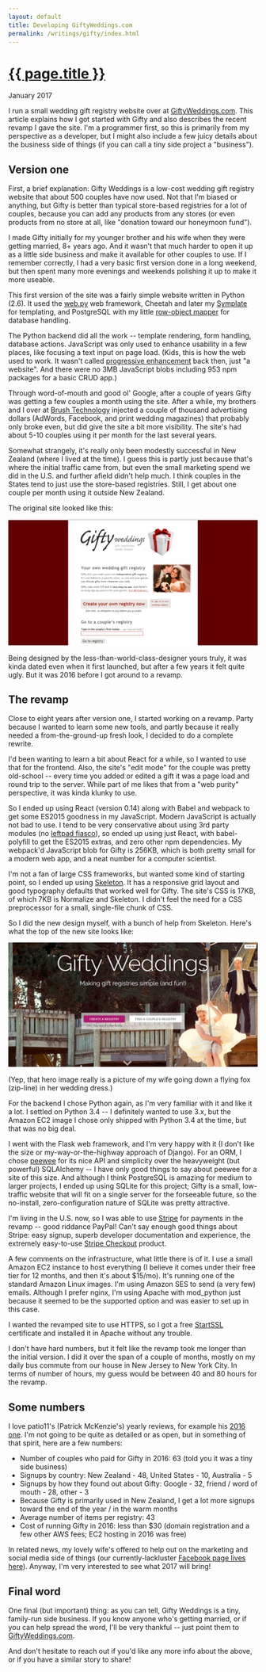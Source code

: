 ```yaml
---
layout: default
title: Developing GiftyWeddings.com
permalink: /writings/gifty/index.html
---
```

<h1><a href="/writings/gifty/">{{ page.title }}</a></h1>
<p class="subtitle">January 2017</p>


I run a small wedding gift registry website over at [GiftyWeddings.com](https://giftyweddings.com/). This article explains how I got started with Gifty and also describes the recent revamp I gave the site. I'm a programmer first, so this is primarily from my perspective as a developer, but I might also include a few juicy details about the business side of things (if you can call a tiny side project a "business").


Version one
-----------

First, a brief explanation: Gifty Weddings is a low-cost wedding gift registry website that about 500 couples have now used. Not that I'm biased or anything, but Gifty is better than typical store-based registries for a lot of couples, because you can add any products from any stores (or even products from no store at all, like "donation toward our honeymoon fund").

I made Gifty initially for my younger brother and his wife when they were getting married, 8+ years ago. And it wasn't that much harder to open it up as a little side business and make it available for other couples to use. If I remember correctly, I had a very basic first version done in a long weekend, but then spent many more evenings and weekends polishing it up to make it more useable.

This first version of the site was a fairly simple website written in Python (2.6). It used the [web.py](http://webpy.org/) web framework, Cheetah and later my [Symplate](https://github.com/benhoyt/symplate) for templating, and PostgreSQL with my little [row-object mapper](http://blog.brush.co.nz/2010/01/mro/) for database handling.

The Python backend did all the work -- template rendering, form handling, database actions. JavaScript was only used to enhance usability in a few places, like focusing a text input on page load. (Kids, this is how the web used to work. It wasn't called [progressive enhancement](https://en.wikipedia.org/wiki/Progressive_enhancement) back then, just "a website". And there were no 3MB JavaScript blobs including 953 npm packages for a basic CRUD app.)

Through word-of-mouth and good ol' Google, after a couple of years Gifty was getting a few couples a month using the site. After a while, my brothers and I over at [Brush Technology](http://brush.co.nz/) injected a couple of thousand advertising dollars (AdWords, Facebook, and print wedding magazines) that probably only broke even, but did give the site a bit more visibility. The site's had about 5-10 couples using it per month for the last several years.

Somewhat strangely, it's really only been modestly successful in New Zealand (where I lived at the time). I guess this is partly just because that's where the initial traffic came from, but even the small marketing spend we did in the U.S. and further afield didn't help much. I think couples in the States tend to just use the store-based registries. Still, I get about one couple per month using it outside New Zealand.

The original site looked like this:

![Screenshot of the old Gifty Weddings website](/images/gifty-old.png)

Being designed by the less-than-world-class-designer yours truly, it was kinda dated even when it first launched, but after a few years it felt quite ugly. But it was 2016 before I got around to a revamp.


The revamp
----------

Close to eight years after version one, I started working on a revamp. Party because I wanted to learn some new tools, and partly because it really needed a from-the-ground-up fresh look, I decided to do a complete rewrite.

I'd been wanting to learn a bit about React for a while, so I wanted to use that for the frontend. Also, the site's "edit mode" for the couple was pretty old-school -- every time you added or edited a gift it was a page load and round trip to the server. While part of me likes that from a "web purity" perspective, it was kinda klunky to use.

So I ended up using React (version 0.14) along with Babel and webpack to get some ES2015 goodness in my JavaScript. Modern JavaScript is actually not bad to use. I tend to be very conservative about using 3rd party modules (no [leftpad fiasco](http://www.haneycodes.net/npm-left-pad-have-we-forgotten-how-to-program/)), so ended up using just React, with babel-polyfill to get the ES2015 extras, and zero other npm dependencies. My webpack'd JavaScript blob for Gifty is 256KB, which is both pretty small for a modern web app, and a neat number for a computer scientist.

I'm not a fan of large CSS frameworks, but wanted some kind of starting point, so I ended up using [Skeleton](http://getskeleton.com/). It has a responsive grid layout and good typography defaults that worked well for Gifty. The site's CSS is 17KB, of which 7KB is Normalize and Skeleton. I didn't feel the need for a CSS preprocessor for a small, single-file chunk of CSS.

So I did the new design myself, with a bunch of help from Skeleton. Here's what the top of the new site looks like:

![Screenshot of the new Gifty Weddings website](/images/gifty-new.jpg)

(Yep, that hero image really is a picture of my wife going down a flying fox (zip-line) in her wedding dress.)

For the backend I chose Python again, as I'm very familiar with it and like it a lot. I settled on Python 3.4 -- I definitely wanted to use 3.x, but the Amazon EC2 image I chose only shipped with Python 3.4 at the time, but that was no big deal.

I went with the Flask web framework, and I'm very happy with it (I don't like the size or my-way-or-the-highway approach of Django). For an ORM, I chose [peewee](http://docs.peewee-orm.com/en/latest/) for its nice API and simplicity over the heavyweight (but powerful) SQLAlchemy -- I have only good things to say about peewee for a site of this size. And although I think PostgreSQL is amazing for medium to larger projects, I ended up using SQLite for this project; Gifty is a small, low-traffic website that will fit on a single server for the forseeable future, so the no-install, zero-configuration nature of SQLite was pretty attractive.

I'm living in the U.S. now, so I was able to use [Stripe](https://stripe.com/) for payments in the revamp -- good riddance PayPal! Can't say enough good things about Stripe: easy signup, superb developer documentation and experience, the extremely easy-to-use [Stripe Checkout](https://stripe.com/checkout) product.

A few comments on the infrastructure, what little there is of it. I use a small Amazon EC2 instance to host everything (I believe it comes under their free tier for 12 months, and then it's about $15/mo). It's running one of the standard Amazon Linux images. I'm using Amazon SES to send (a very few) emails. Although I prefer nginx, I'm using Apache with mod_python just because it seemed to be the supported option and was easier to set up in this case.

I wanted the revamped site to use HTTPS, so I got a free [StartSSL](https://www.startssl.com/) certificate and installed it in Apache without any trouble.

I don't have hard numbers, but it felt like the revamp took me longer than the initial version. I did it over the span of a couple of months, mostly on my daily bus commute from our house in New Jersey to New York City. In terms of number of hours, my guess would be between 40 and 80 hours for the revamp.


Some numbers
------------

I love patio11's (Patrick McKenzie's) yearly reviews, for example his [2016 one](http://www.kalzumeus.com/2016/12/30/kalzumeus-software-year-in-review-2016/). I'm not going to be quite as detailed or as open, but in something of that spirit, here are a few numbers:

* Number of couples who paid for Gifty in 2016: 63 (told you it was a tiny side business)
* Signups by country: New Zealand - 48, United States - 10, Australia - 5
* Signups by how they found out about Gifty: Google - 32, friend / word of mouth - 28, other - 3
* Because Gifty is primarily used in New Zealand, I get a lot more signups toward the end of the year / in the warm months
* Average number of items per registry: 43
* Cost of running Gifty in 2016: less than $30 (domain registration and a few other AWS fees; EC2 hosting in 2016 was free)

In related news, my lovely wife's offered to help out on the marketing and social media side of things (our currently-lackluster [Facebook page lives here](https://www.facebook.com/GiftyWeddings/)). Anyway, I'm very interested to see what 2017 will bring!


Final word
----------

One final (but important) thing: as you can tell, Gifty Weddings is a tiny, family-run side business. If you know anyone who's getting married, or if you can help spread the word, I'll be very thankful -- just point them to [GiftyWeddings.com](https://giftyweddings.com/).

And don't hesitate to reach out if you'd like any more info about the above, or if you have a similar story to share!
